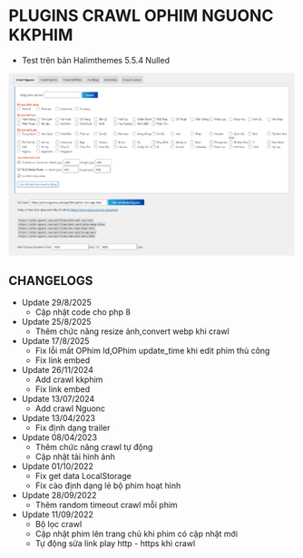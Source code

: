 # PLUGINS CRAWL OPHIM NGUONC KKPHIM

-   Test trên bản Halimthemes 5.5.4 Nulled

![Alt text](screenShort.png?raw=true 'Image Demo')

<!-- ![Alt text](screenShort2.PNG?raw=true 'Image Demo') -->

## CHANGELOGS
-   Update 29/8/2025
    -   Cập nhật code cho php 8
-   Update 25/8/2025
    -   Thêm chức năng resize ảnh,convert webp khi crawl
-   Update 17/8/2025
    -   Fix lỗi mất OPhim Id,OPhim update_time khi edit phim thủ công
    -   Fix link embed
-   Update 26/11/2024
    -   Add crawl kkphim
    -   Fix link embed
-   Update 13/07/2024
    -   Add crawl Nguonc
-   Update 13/04/2023
    -   Fix định dạng trailer
-   Update 08/04/2023
    -   Thêm chức năng crawl tự động
    -   Cập nhật tải hình ảnh
-   Update 01/10/2022
    -   Fix get data LocalStorage
    -   Fix cào định dạng lẻ bộ phim hoạt hình
-   Update 28/09/2022
    -   Thêm random timeout crawl mỗi phim
-   Update 11/09/2022
    -   Bộ lọc crawl
    -   Cập nhật phim lên trang chủ khi phim có cập nhật mới
    -   Tự động sửa link play http - https khi crawl
